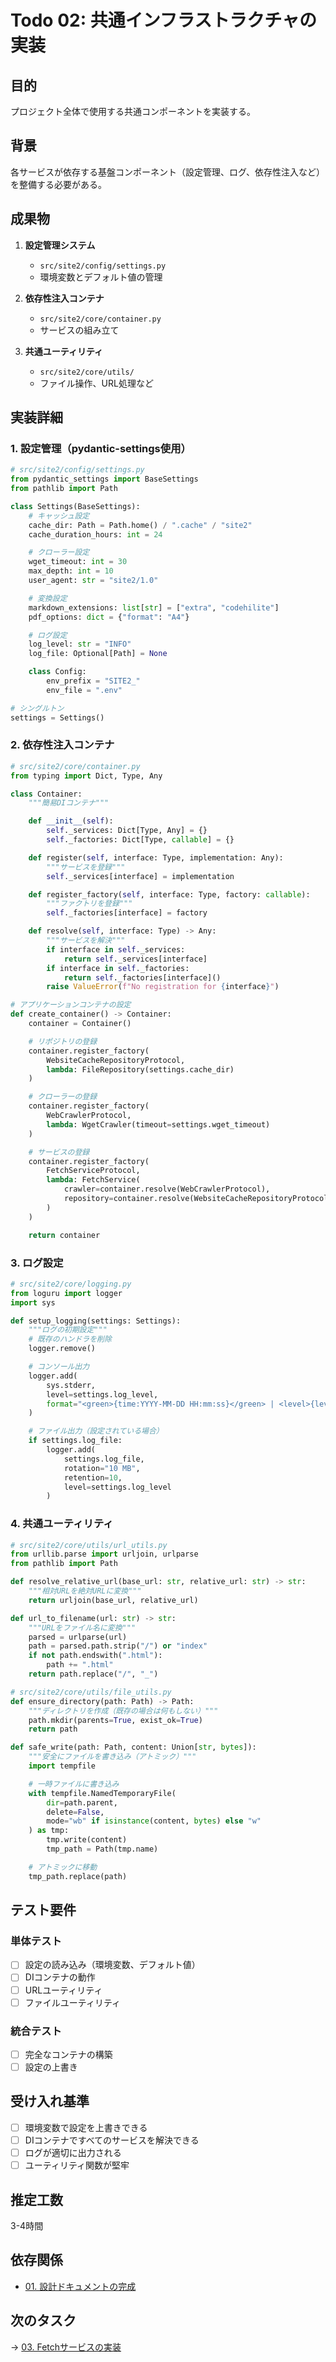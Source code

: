 # Todo 02: 共通インフラストラクチャの実装

## 目的

プロジェクト全体で使用する共通コンポーネントを実装する。

## 背景

各サービスが依存する基盤コンポーネント（設定管理、ログ、依存性注入など）を整備する必要がある。

## 成果物

1. **設定管理システム**
   - `src/site2/config/settings.py`
   - 環境変数とデフォルト値の管理

2. **依存性注入コンテナ**
   - `src/site2/core/container.py`
   - サービスの組み立て

3. **共通ユーティリティ**
   - `src/site2/core/utils/`
   - ファイル操作、URL処理など

## 実装詳細

### 1. 設定管理（pydantic-settings使用）

```python
# src/site2/config/settings.py
from pydantic_settings import BaseSettings
from pathlib import Path

class Settings(BaseSettings):
    # キャッシュ設定
    cache_dir: Path = Path.home() / ".cache" / "site2"
    cache_duration_hours: int = 24

    # クローラー設定
    wget_timeout: int = 30
    max_depth: int = 10
    user_agent: str = "site2/1.0"

    # 変換設定
    markdown_extensions: list[str] = ["extra", "codehilite"]
    pdf_options: dict = {"format": "A4"}

    # ログ設定
    log_level: str = "INFO"
    log_file: Optional[Path] = None

    class Config:
        env_prefix = "SITE2_"
        env_file = ".env"

# シングルトン
settings = Settings()
```

### 2. 依存性注入コンテナ

```python
# src/site2/core/container.py
from typing import Dict, Type, Any

class Container:
    """簡易DIコンテナ"""

    def __init__(self):
        self._services: Dict[Type, Any] = {}
        self._factories: Dict[Type, callable] = {}

    def register(self, interface: Type, implementation: Any):
        """サービスを登録"""
        self._services[interface] = implementation

    def register_factory(self, interface: Type, factory: callable):
        """ファクトリを登録"""
        self._factories[interface] = factory

    def resolve(self, interface: Type) -> Any:
        """サービスを解決"""
        if interface in self._services:
            return self._services[interface]
        if interface in self._factories:
            return self._factories[interface]()
        raise ValueError(f"No registration for {interface}")

# アプリケーションコンテナの設定
def create_container() -> Container:
    container = Container()

    # リポジトリの登録
    container.register_factory(
        WebsiteCacheRepositoryProtocol,
        lambda: FileRepository(settings.cache_dir)
    )

    # クローラーの登録
    container.register_factory(
        WebCrawlerProtocol,
        lambda: WgetCrawler(timeout=settings.wget_timeout)
    )

    # サービスの登録
    container.register_factory(
        FetchServiceProtocol,
        lambda: FetchService(
            crawler=container.resolve(WebCrawlerProtocol),
            repository=container.resolve(WebsiteCacheRepositoryProtocol)
        )
    )

    return container
```

### 3. ログ設定

```python
# src/site2/core/logging.py
from loguru import logger
import sys

def setup_logging(settings: Settings):
    """ログの初期設定"""
    # 既存のハンドラを削除
    logger.remove()

    # コンソール出力
    logger.add(
        sys.stderr,
        level=settings.log_level,
        format="<green>{time:YYYY-MM-DD HH:mm:ss}</green> | <level>{level: <8}</level> | <cyan>{name}</cyan>:<cyan>{line}</cyan> - <level>{message}</level>"
    )

    # ファイル出力（設定されている場合）
    if settings.log_file:
        logger.add(
            settings.log_file,
            rotation="10 MB",
            retention=10,
            level=settings.log_level
        )
```

### 4. 共通ユーティリティ

```python
# src/site2/core/utils/url_utils.py
from urllib.parse import urljoin, urlparse
from pathlib import Path

def resolve_relative_url(base_url: str, relative_url: str) -> str:
    """相対URLを絶対URLに変換"""
    return urljoin(base_url, relative_url)

def url_to_filename(url: str) -> str:
    """URLをファイル名に変換"""
    parsed = urlparse(url)
    path = parsed.path.strip("/") or "index"
    if not path.endswith(".html"):
        path += ".html"
    return path.replace("/", "_")

# src/site2/core/utils/file_utils.py
def ensure_directory(path: Path) -> Path:
    """ディレクトリを作成（既存の場合は何もしない）"""
    path.mkdir(parents=True, exist_ok=True)
    return path

def safe_write(path: Path, content: Union[str, bytes]):
    """安全にファイルを書き込み（アトミック）"""
    import tempfile

    # 一時ファイルに書き込み
    with tempfile.NamedTemporaryFile(
        dir=path.parent,
        delete=False,
        mode="wb" if isinstance(content, bytes) else "w"
    ) as tmp:
        tmp.write(content)
        tmp_path = Path(tmp.name)

    # アトミックに移動
    tmp_path.replace(path)
```

## テスト要件

### 単体テスト

- [ ] 設定の読み込み（環境変数、デフォルト値）
- [ ] DIコンテナの動作
- [ ] URLユーティリティ
- [ ] ファイルユーティリティ

### 統合テスト

- [ ] 完全なコンテナの構築
- [ ] 設定の上書き

## 受け入れ基準

- [ ] 環境変数で設定を上書きできる
- [ ] DIコンテナですべてのサービスを解決できる
- [ ] ログが適切に出力される
- [ ] ユーティリティ関数が堅牢

## 推定工数

3-4時間

## 依存関係

- [01. 設計ドキュメントの完成](20250706-01-complete-design-docs.md)

## 次のタスク

→ [03. Fetchサービスの実装](20250706-03-implement-fetch-service.md)
